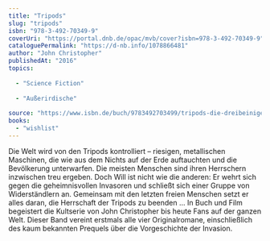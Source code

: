 ```yaml
---
title: "Tripods"
slug: "tripods"
isbn: "978-3-492-70349-9"
coverUri: "https://portal.dnb.de/opac/mvb/cover?isbn=978-3-492-70349-9"
cataloguePermalink: "https://d-nb.info/1078866481"
author: "John Christopher"
publishedAt: "2016"
topics:
  
  - "Science Fiction"
    
  - "Außerirdische"
    
source: "https://www.isbn.de/buch/9783492703499/tripods-die-dreibeinigen-herrscher"
books: 
  - "wishlist"
---
```

Die Welt wird von den Tripods kontrolliert – riesigen, metallischen Maschinen, 
die wie aus dem Nichts auf der Erde auftauchten und die Bevölkerung 
unterwarfen. Die meisten Menschen sind ihren Herrschern inzwischen treu 
ergeben. Doch Will ist nicht wie die anderen: Er wehrt sich gegen die 
geheimnisvollen Invasoren und schließt sich einer Gruppe von Widerständlern 
an. Gemeinsam mit den letzten freien Menschen setzt er alles daran, die 
Herrschaft der Tripods zu beenden ... In Buch und Film begeistert die 
Kultserie von John Christopher bis heute Fans auf der ganzen Welt. Dieser Band 
vereint erstmals alle vier Originalromane, einschließlich des kaum bekannten 
Prequels über die Vorgeschichte der Invasion.